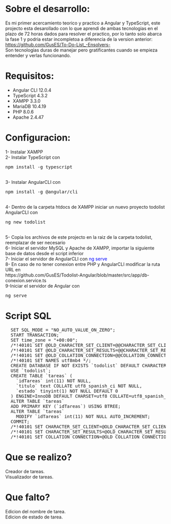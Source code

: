 # Sobre el desarrollo:
Es mi primer acercamiento teorico y practico a Angular y TypeScript, este projecto esta desarollado con lo que aprendi de ambas tecnologias en el plazo de 72 horas dados para resolver el practico, por lo tanto solo abarca la fase 1 y podria estar incompletoa a diferencia de la version anterior:<br/>
https://github.com/GusES/To-Do-List_-Ensolvers- <br/>
Son tecnologias duras de manejar pero gratificantes cuando se empieza entender y verlas funcionando.

# Requisitos:
<ul>
  <li> Angular CLI 12.0.4 </li>
  <li> TypeScript 4.3.2 </li>
  <li> XAMPP 3.3.0</li>
  <li> MariaDB 10.4.19</li>
  <li> PHP 8.0.6</li>
  <li> Apache 2.4.47</li>  
</ul>

# Configuracion:
<p>
  1- Instalar XAMPP<br>
  2- Instalar TypeScript con <pre>npm install -g typescript</pre><br>
  3- Instalar AngularCLI con <pre>npm install -g @angular/cli</pre><br>
  4- Dentro de la carpeta htdocs de XAMPP iniciar un nuevo proyecto todolist AngularCLI con <pre>ng new todolist</pre><br>
  5- Copia los archivos de este projecto en la raiz de la carpeta todolist, reemplazar de ser necesario<br>
  6- Iniciar el servidor MySQL y Apache de XAMPP, importar la siguiente base de datos desde el script inferior<br>
  7- Iniciar el servidor de AngularCLI con <font color=blue>ng serve</font><br>
  8- En caso de no tener conexion entre PHP y AngularCLI modificar la ruta URL en <br/>
  https://github.com/GusES/Todolist-Angular/blob/master/src/app/db-conexion.service.ts <br/>
  9-Iniciar el servidor de Angular con <pre>ng serve</pre>
</p>

# Script SQL
<pre>
  SET SQL_MODE = "NO_AUTO_VALUE_ON_ZERO";
  START TRANSACTION;
  SET time_zone = "+00:00";            
  /*!40101 SET @OLD_CHARACTER_SET_CLIENT=@@CHARACTER_SET_CLIENT */;
  /*!40101 SET @OLD_CHARACTER_SET_RESULTS=@@CHARACTER_SET_RESULTS */;
  /*!40101 SET @OLD_COLLATION_CONNECTION=@@COLLATION_CONNECTION */;
  /*!40101 SET NAMES utf8mb4 */;            
  CREATE DATABASE IF NOT EXISTS `todolist` DEFAULT CHARACTER SET utf8 COLLATE utf8_spanish_ci;
  USE `todolist`;            
  CREATE TABLE `tareas` (
    `idTareas` int(11) NOT NULL,
    `titulo` text COLLATE utf8_spanish_ci NOT NULL,
    `estado` tinyint(1) NOT NULL DEFAULT 0
  ) ENGINE=InnoDB DEFAULT CHARSET=utf8 COLLATE=utf8_spanish_ci;      
  ALTER TABLE `tareas`
  ADD PRIMARY KEY (`idTareas`) USING BTREE;            
  ALTER TABLE `tareas`
    MODIFY `idTareas` int(11) NOT NULL AUTO_INCREMENT;
  COMMIT;
  /*!40101 SET CHARACTER_SET_CLIENT=@OLD_CHARACTER_SET_CLIENT */;
  /*!40101 SET CHARACTER_SET_RESULTS=@OLD_CHARACTER_SET_RESULTS */;
  /*!40101 SET COLLATION_CONNECTION=@OLD_COLLATION_CONNECTION */;
</pre>

# Que se realizo?
Creador de tareas.<br/>
Visualizador de tareas.<br/>

# Que falto?
Edicion del nombre de tarea.<br/>
Edicion de estado de tarea.<br/>

